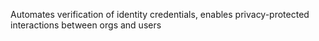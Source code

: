 Automates verification of identity credentials, enables privacy-protected interactions between orgs and users

